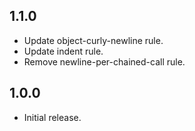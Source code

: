 ## 1.1.0
* Update object-curly-newline rule.
* Update indent rule.
* Remove newline-per-chained-call rule.

## 1.0.0
* Initial release.
